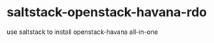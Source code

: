saltstack-openstack-havana-rdo
==============================

use saltstack to install openstack-havana all-in-one
